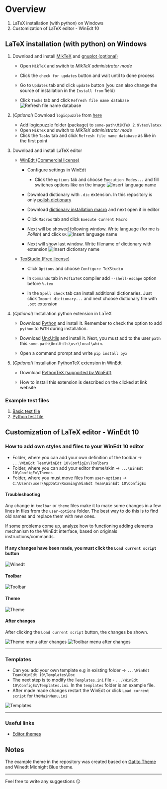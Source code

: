 # Overview

1. LaTeX installation (with python) on Windows
2. Customization of LaTeX editor - WinEdt 10

## LaTeX installation (with python) on Windows

1. Download and install [MikTeX](https://miktex.org/download) and [gnuplot (optional)](https://sourceforge.net/projects/gnuplot/files/gnuplot/5.2.8/)
   - Open `MikTeX` and switch to *MikTeX administrator mode*

   - Click the `check for updates` button and wait until to done process

   - Go to `Updates` tab and click `update` button (you can also change the source of installation in the `Install from` field)

   - Click `Tasks` tab and click `Refresh file name database`
     ![Refresh file name database](./install/images/miktex-refresh-name-databases.png)

2. (*Optional*) Download `logicpuzzle` from [here](./install/packages)
   - Add logicpuzzle folder (package) to `some-path\MiKTeX 2.9\tex\latex`
   - Open `MikTeX` and switch to *MikTeX administrator mode*
   - Click the `Tasks` tab and click `Refresh file name database` as like in the first point

3. Download and install LaTeX editor
   - [WinEdt (Commercial license)](https://www.winedt.com/download.html)
     - Configure settings in WinEdt

       - Click the `options` tab and choose `Execution Modes...` and fill switches options like on the image
         ![Insert language name](./install/images/exec-mode-winedt10.png)

     - Download dictionary with `.dic` extension. In this repository is only [polish dictionary](./install/dictionary/pl.dic)

     - Download [dictionary installation macro](./install/dictionary/InstallDict.edt) and next open it in editor

     - Click `Macros` tab and click `Execute Current Macro`

     - Next will be showed following window. Write language (for me is *Polish*) and click `OK`
       ![Insert language name](./install/images/language-name-dict-winedt.png)

     - Next will show last window. Write filename of dictionary with extension
       ![Insert dictionary name](./install/images/dictionary-name-winedt.png)

   - [TexStudio (Free license)](https://www.texstudio.org/)
     - Click `Options` and choose `Configure TeXStudio`

     - In `Commands` tab in `PdfLaTeX` compiler add `--shell-escape` option before `%.tex`

     - In the `Spell check` tab can install additional dictionaries. Just click `Import dictionary...` and next choose dictionary file with `.oxt` extension

4. (*Optional*) Installation python extension in LaTeX
   - Download [Python](https://www.python.org/downloads/) and install it. Remember to check the option to add `python` to `PATH` during installation.

   - Download [UnxUtils](https://sourceforge.net/projects/unxutils/) and install it. Next, you must add to the user `path` this `some-path\UnxUtils\usr\local\wbin`.
     <!-- ![UnxUtils](./install/images/unx-utils-path.png) -->

   - Open a command prompt and write `pip install pyx`


5. (*Optional*) Installation PythonTeX extension in WinEdt
   - Download [PythonTeX (supported by WinEdt)](http://www.winedt.org/config/menus/PythonTeX.html)

   - How to install this extension is described on the clicked at link website

### Example test files

1. [Basic test file](./install/test-files/basic-test-file.tex)
2. [Python test file](./install/test-files/python-intersecting-rings.tex)


## Customization of LaTeX editor - WinEdt 10

### How to add own styles and files to your WinEdt 10 editor

- Folder, where you can add your own definition of the toolbar &#8594; `...\WinEdt Team\WinEdt 10\ConfigEx\Toolbars`
- Folder, where you can add your editor theme/skin &#8594; `...\WinEdt 10\ConfigEx\Themes`
- Folder, where you must move files from `user-options` &#8594; `C:\Users\user\AppData\Roaming\WinEdt Team\WinEdt 10\ConfigEx`

#### Troubleshooting

Any change in `toolbar` or `theme` files make it to make some changes in a few lines in files from the `user-options` folder.
The best way to do this is to find old names and replace them with new ones.

If some problems come up, analyze how to functioning adding elements mechanism to the WinEdt interface, based on originals instructions/commands.

#### If any changes have been made, you must click the `Load current script` button
![Winedt](./winedt/images/changes-click-winedt.png)

#### Toolbar

![Toolbar](./winedt/images/toolbar-winedt.png)

#### Theme

![Theme](./winedt/images/theme-winedt.png)

#### After changes

After clicking the `Load current script` button, the changes be shown.

![Theme menu after changes](./winedt/images/theme-menu-after-changes-winedt.png)
![Toolbar menu after changes](./winedt/images/toolbar-menu-after-changes-winedt.png)

---

### Templates

- Can you add your own template e.g in existing folder &#8594; `...\WinEdt Team\WinEdt 10\Templates\Doc`
- The next step is to modify the `Templates.ini` file - `...\WinEdt 10\ConfigEx\Templates.ini`. In the `templates` folder is an example file.
- After made made changes restart the WinEdt or click `Load current script` for the`MainMenu.ini`

![Templates](./winedt/images/templates-winedt.png)

---

### Useful links

- [Editor themes](https://atomcorp.github.io/themes/)

## Notes

The example theme in the repository was created based on [Gatito Theme](https://github.com/pawelgrzybek/gatito-theme) and Winedt Midnight Blue theme.

---

Feel free to write any suggestions :smirk:

